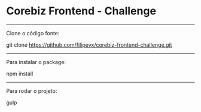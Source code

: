 # Corebiz Frontend - Challenge

--------------------------------------------------------------

Clone o código fonte:

git clone https://github.com/filipevx/corebiz-frontend-challenge.git

---------------------------------------------------------------

Para instalar o package:

npm install

---------------------------------------------------------------

Para rodar o projeto:

gulp